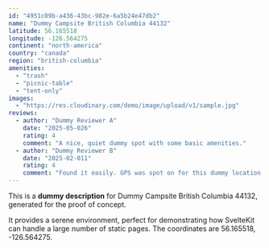 ```yaml
---
id: "4951c09b-a436-43bc-982e-6a5b24e47db2"
name: "Dummy Campsite British Columbia 44132"
latitude: 56.165518
longitude: -126.564275
continent: "north-america"
country: "canada"
region: "british-columbia"
amenities:
  - "trash"
  - "picnic-table"
  - "tent-only"
images:
  - "https://res.cloudinary.com/demo/image/upload/v1/sample.jpg"
reviews:
  - author: "Dummy Reviewer A"
    date: "2025-05-026"
    rating: 4
    comment: "A nice, quiet dummy spot with some basic amenities."
  - author: "Dummy Reviewer B"
    date: "2025-02-011"
    rating: 4
    comment: "Found it easily. GPS was spot on for this dummy location."
---
```


This is a **dummy description** for Dummy Campsite British Columbia 44132, generated for the proof of concept.

It provides a serene environment, perfect for demonstrating how SvelteKit can handle a large number of static pages. The coordinates are 56.165518, -126.564275.
